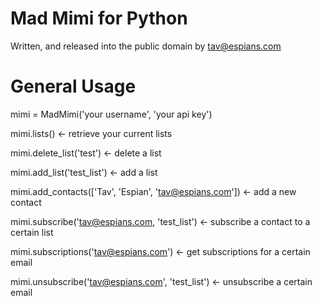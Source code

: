 # Mad Mimi for Python

Written, and released into the public domain by tav@espians.com

# General Usage

mimi = MadMimi('your username', 'your api key')

mimi.lists() <-	retrieve your current lists

mimi.delete_list('test') <- delete a list

mimi.add_list('test_list') <- add a list

mimi.add_contacts(['Tav', 'Espian', 'tav@espians.com']) <- add a new contact

mimi.subscribe('tav@espians.com, 'test_list') <- subscribe a contact to a certain list

mimi.subscriptions('tav@espians.com') <- get subscriptions for a certain email

mimi.unsubscribe('tav@espians.com', 'test_list') <- unsubscribe a certain email